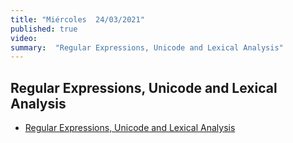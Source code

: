 ```yaml
---
title: "Miércoles  24/03/2021"
published: true
video: 
summary:  "Regular Expressions, Unicode and Lexical Analysis"  
---
```


## Regular Expressions, Unicode and Lexical Analysis

* [Regular Expressions, Unicode and Lexical Analysis]({{site.baseurl}}/temas/expresiones-regulares-y-analisis-lexico)

